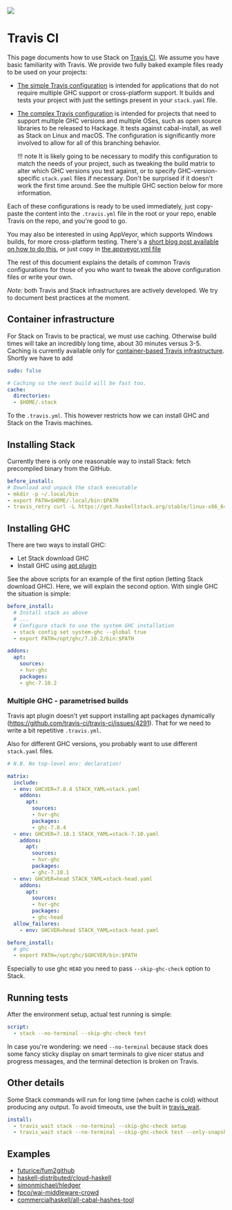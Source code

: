 <div class="hidden-warning"><a href="https://docs.haskellstack.org/"><img src="https://cdn.jsdelivr.net/gh/commercialhaskell/stack/doc/img/hidden-warning.svg"></a></div>

# Travis CI

This page documents how to use Stack on
[Travis CI](https://travis-ci.org/). We assume you have basic
familiarity with Travis. We provide two fully baked example files
ready to be used on your projects:

* [The simple Travis configuration](https://raw.githubusercontent.com/commercialhaskell/stack/stable/doc/resources/travis-simple.yml)
  is intended for applications that do not require multiple GHC
  support or cross-platform support. It builds and tests your project
  with just the settings present in your `stack.yaml` file.
* [The complex Travis configuration](https://raw.githubusercontent.com/commercialhaskell/stack/stable/doc/resources/travis-complex.yml)
  is intended for projects that need to support multiple GHC versions
  and multiple OSes, such as open source libraries to be released to
  Hackage. It tests against cabal-install, as well as Stack on Linux
  and macOS. The configuration is significantly more involved to allow
  for all of this branching behavior.

    !!! note
        It is likely going to be necessary to modify this configuration to match
        the needs of your project, such as tweaking the build matrix to alter
        which GHC versions you test against, or to specify GHC-version-specific
        `stack.yaml` files if necessary. Don't be surprised if it doesn't work
        the first time around. See the multiple GHC section below for more
        information.

Each of these configurations is ready to be used immediately, just
copy-paste the content into the `.travis.yml` file in the root or your
repo, enable Travis on the repo, and you're good to go.

You may also be interested in using AppVeyor, which supports Windows
builds, for more cross-platform testing. There's a
[short blog post available on how to do this](http://www.snoyman.com/blog/2016/08/appveyor-haskell-windows-ci),
or just copy in
[the appveyor.yml file](https://raw.githubusercontent.com/commercialhaskell/stack/stable/doc/resources/appveyor.yml)

The rest of this document explains the details of common Travis
configurations for those of you who want to tweak the above
configuration files or write your own.

*Note:* both Travis and Stack infrastructures are actively developed. We try to
 document best practices at the moment.

## Container infrastructure

For Stack on Travis to be practical, we must use caching. Otherwise build times
will take an incredibly long time, about 30 minutes versus 3-5. Caching is
currently available only for
[container-based Travis infrastructure](http://docs.travis-ci.com/user/workers/container-based-infrastructure/).
Shortly we have to add

~~~yaml
sudo: false

# Caching so the next build will be fast too.
cache:
  directories:
  - $HOME/.stack
~~~

To the `.travis.yml`. This however restricts how we can install GHC and Stack on
the Travis machines.

## Installing Stack

Currently there is only one reasonable way to install Stack: fetch precompiled
binary from the GitHub.

~~~yaml
before_install:
# Download and unpack the stack executable
- mkdir -p ~/.local/bin
- export PATH=$HOME/.local/bin:$PATH
- travis_retry curl -L https://get.haskellstack.org/stable/linux-x86_64.tar.gz | tar xz --wildcards --strip-components=1 -C ~/.local/bin '*/stack'
~~~

## Installing GHC

There are two ways to install GHC:

- Let Stack download GHC
- Install GHC using [apt plugin](http://docs.travis-ci.com/user/apt/)

See the above scripts for an example of the first option (letting Stack
download GHC). Here, we will explain the second option. With single GHC the
situation is simple:

~~~yaml
before_install:
  # Install stack as above
  # ...
  # Configure stack to use the system GHC installation
  - stack config set system-ghc --global true
  - export PATH=/opt/ghc/7.10.2/bin:$PATH

addons:
  apt:
    sources:
    - hvr-ghc
    packages:
    - ghc-7.10.2
~~~

### Multiple GHC - parametrised builds

Travis apt plugin doesn't yet support installing apt packages dynamically
(https://github.com/travis-ci/travis-ci/issues/4291). That for we need to write
a bit repetitive `.travis.yml`.

Also for different GHC versions, you probably want to use different `stack.yaml`
files.

~~~yaml
# N.B. No top-level env: declaration!

matrix:
  include:
  - env: GHCVER=7.8.4 STACK_YAML=stack.yaml
    addons:
      apt:
        sources:
        - hvr-ghc
        packages:
        - ghc-7.8.4
  - env: GHCVER=7.10.1 STACK_YAML=stack-7.10.yaml
    addons:
      apt:
        sources:
        - hvr-ghc
        packages:
        - ghc-7.10.1
  - env: GHCVER=head STACK_YAML=stack-head.yaml
    addons:
      apt:
        sources:
        - hvr-ghc
        packages:
        - ghc-head
  allow_failures:
    - env: GHCVER=head STACK_YAML=stack-head.yaml

before_install:
  # ghc
  - export PATH=/opt/ghc/$GHCVER/bin:$PATH
~~~

Especially to use ghc `HEAD` you need to pass `--skip-ghc-check` option to Stack.

## Running tests

After the environment setup, actual test running is simple:

~~~yaml
script:
  - stack --no-terminal --skip-ghc-check test
~~~

In case you're wondering: we need `--no-terminal` because stack does some fancy
sticky display on smart terminals to give nicer status and progress messages,
and the terminal detection is broken on Travis.

## Other details

Some Stack commands will run for long time (when cache is cold) without
producing any output. To avoid timeouts, use the built in [travis_wait](https://docs.travis-ci.com/user/common-build-problems/#Build-times-out-because-no-output-was-received).


~~~yaml
install:
  - travis_wait stack --no-terminal --skip-ghc-check setup
  - travis_wait stack --no-terminal --skip-ghc-check test --only-snapshot
~~~

## Examples

- [futurice/fum2github](https://github.com/futurice/fum2github/blob/master/.travis.yml)
- [haskell-distributed/cloud-haskell](https://github.com/haskell-distributed/cloud-haskell/blob/master/.travis.yml)
- [simonmichael/hledger](https://github.com/simonmichael/hledger/blob/master/.travis.yml)
- [fpco/wai-middleware-crowd](https://github.com/fpco/wai-middleware-crowd/blob/master/.travis.yml)
- [commercialhaskell/all-cabal-hashes-tool](https://github.com/commercialhaskell/all-cabal-hashes-tool/blob/master/.travis.yml)
